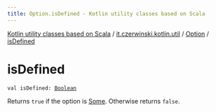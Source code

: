 ```yaml
---
title: Option.isDefined - Kotlin utility classes based on Scala
---
```


[Kotlin utility classes based on Scala](../../index.html) / [it.czerwinski.kotlin.util](../index.html) / [Option](index.html) / [isDefined](./is-defined.html)

# isDefined

`val isDefined: `[`Boolean`](https://kotlinlang.org/api/latest/jvm/stdlib/kotlin/-boolean/index.html)

Returns `true` if the option is [Some](../-some/index.html). Otherwise returns `false`.

